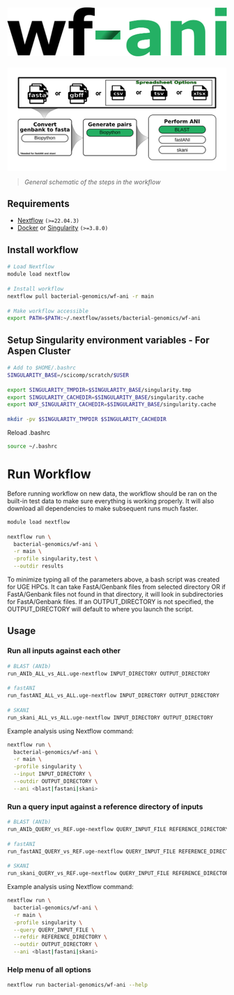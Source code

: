 <h1>
  <picture>
    <source media="(prefers-color-scheme: dark)" srcset="images/wf-ani_logo_dark.png">
    <img alt="bacterial-genomics/wf-ani" src="images/wf-ani_logo_light.png">
  </picture>
</h1>

![workflow](images/wf-ani_workflow.png)

> _General schematic of the steps in the workflow_

## Requirements

- [Nextflow](https://www.nextflow.io/docs/latest/getstarted.html#installation) `(>=22.04.3)`
- [Docker](https://docs.docker.com/engine/installation/) or [Singularity](https://www.sylabs.io/guides/3.0/user-guide/) `(>=3.8.0)`

## Install workflow

```bash
# Load Nextflow
module load nextflow

# Install workflow
nextflow pull bacterial-genomics/wf-ani -r main

# Make workflow accessible
export PATH=$PATH:~/.nextflow/assets/bacterial-genomics/wf-ani
```

## Setup Singularity environment variables - For Aspen Cluster

```bash
# Add to $HOME/.bashrc
SINGULARITY_BASE=/scicomp/scratch/$USER

export SINGULARITY_TMPDIR=$SINGULARITY_BASE/singularity.tmp
export SINGULARITY_CACHEDIR=$SINGULARITY_BASE/singularity.cache
export NXF_SINGULARITY_CACHEDIR=$SINGULARITY_BASE/singularity.cache

mkdir -pv $SINGULARITY_TMPDIR $SINGULARITY_CACHEDIR
```

Reload .bashrc

```bash
source ~/.bashrc
```

# Run Workflow

Before running workflow on new data, the workflow should be ran on the built-in test data to make sure everything is working properly. It will also download all dependencies to make subsequent runs much faster.

```bash
module load nextflow

nextflow run \
  bacterial-genomics/wf-ani \
  -r main \
  -profile singularity,test \
  --outdir results
```

To minimize typing all of the parameters above, a bash script was created for UGE HPCs. It can take FastA/Genbank files from selected directory OR if FastA/Genbank files not found in that directory, it will look in subdirectories for FastA/Genbank files. If an OUTPUT_DIRECTORY is not specified, the OUTPUT_DIRECTORY will default to where you launch the script.

## Usage

### Run all inputs against each other

```bash
# BLAST (ANIb)
run_ANIb_ALL_vs_ALL.uge-nextflow INPUT_DIRECTORY OUTPUT_DIRECTORY

# fastANI
run_fastANI_ALL_vs_ALL.uge-nextflow INPUT_DIRECTORY OUTPUT_DIRECTORY

# SKANI
run_skani_ALL_vs_ALL.uge-nextflow INPUT_DIRECTORY OUTPUT_DIRECTORY
```

Example analysis using Nextflow command:

```bash
nextflow run \
  bacterial-genomics/wf-ani \
  -r main \
  -profile singularity \
  --input INPUT_DIRECTORY \
  --outdir OUTPUT_DIRECTORY \
  --ani <blast|fastani|skani>
```

### Run a query input against a reference directory of inputs

```bash
# BLAST (ANIb)
run_ANIb_QUERY_vs_REF.uge-nextflow QUERY_INPUT_FILE REFERENCE_DIRECTORY OUTPUT_DIRECTORY

# fastANI
run_fastANI_QUERY_vs_REF.uge-nextflow QUERY_INPUT_FILE REFERENCE_DIRECTORY OUTPUT_DIRECTORY

# SKANI
run_skani_QUERY_vs_REF.uge-nextflow QUERY_INPUT_FILE REFERENCE_DIRECTORY OUTPUT_DIRECTORY
```

Example analysis using Nextflow command:

```bash
nextflow run \
  bacterial-genomics/wf-ani \
  -r main \
  -profile singularity \
  --query QUERY_INPUT_FILE \
  --refdir REFERENCE_DIRECTORY \
  --outdir OUTPUT_DIRECTORY \
  --ani <blast|fastani|skani>
```

### Help menu of all options

```bash
nextflow run bacterial-genomics/wf-ani --help
```
